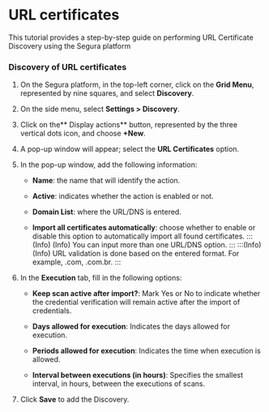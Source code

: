# URL certificates

This tutorial provides a step-by-step guide on performing URL Certificate Discovery using the Segura platform

### Discovery of URL certificates

1. On the Segura platform, in the top-left corner, click on the **Grid Menu**, represented by nine squares, and select **Discovery**.

1. On the side menu, select **Settings > Discovery**.

1. Click on the** Display actions** button, represented by the three vertical dots icon, and choose **+New**.

1. A pop-up window will appear; select the **URL Certificates** option.

1. In the pop-up window, add the following information:

    * **Name**: the name that will identify the action.

    * **Active**: indicates whether the action is enabled or not.

    * **Domain List**: where the URL/DNS is entered.

    * **Import all certificates automatically**: choose whether to enable or disable this option to automatically import all found certificates.
:::(Info) (Info)
You can input more than one URL/DNS option.
:::
:::(Info) (Info)
URL validation is done based on the entered format. For example, .com, .com.br.
:::

6. In the **Execution** tab, fill in the following options:

    * **Keep scan active after import?**: Mark Yes or No to indicate whether the credential verification will remain active after the import of credentials.

    * **Days allowed for execution**: Indicates the days allowed for execution.

    * **Periods allowed for execution**: Indicates the time when execution is allowed.

    * **Interval between executions (in hours)**: Specifies the smallest interval, in hours, between the executions of scans.


7. Click **Save** to add the Discovery.

